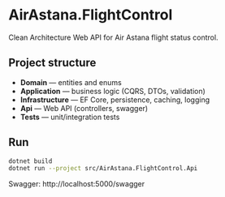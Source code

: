 # AirAstana.FlightControl

Clean Architecture Web API for Air Astana flight status control.

## Project structure
- **Domain** — entities and enums
- **Application** — business logic (CQRS, DTOs, validation)
- **Infrastructure** — EF Core, persistence, caching, logging
- **Api** — Web API (controllers, swagger)
- **Tests** — unit/integration tests

## Run
```bash
dotnet build
dotnet run --project src/AirAstana.FlightControl.Api
```

Swagger: http://localhost:5000/swagger
